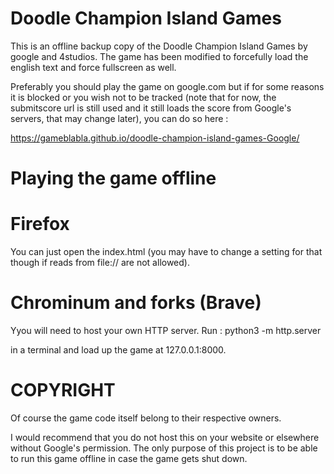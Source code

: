 Doodle Champion Island Games
=============================

This is an offline backup copy of the Doodle Champion Island Games by google and 4studios.
The game has been modified to forcefully load the english text and force fullscreen as well.

Preferably you should play the game on google.com but if for some reasons it is blocked
or you wish not to be tracked (note that for now, the submitscore url is still used and it still loads the score from Google's servers, that may change later),
you can do so here :

https://gameblabla.github.io/doodle-champion-island-games-Google/


Playing the game offline
=========================


Firefox
=======
You can just open the index.html (you may have to change a setting for that though if reads from file:// are not allowed).

Chrominum and forks (Brave)
======================================
Yyou will need to host your own HTTP server.
Run :
python3 -m http.server

in a terminal and load up the game at 127.0.0.1:8000.


COPYRIGHT
=========

Of course the game code itself belong to their respective owners.

I would recommend that you do not host this on your website or elsewhere without Google's permission.
The only purpose of this project is to be able to run this game offline in case the game gets shut down.
